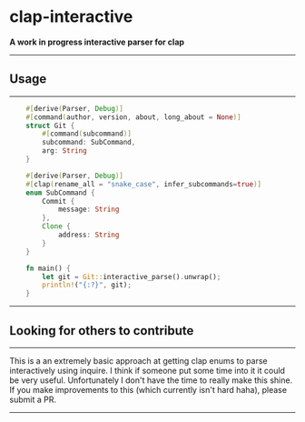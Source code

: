 # clap-interactive

**A work in progress interactive parser for clap**

---

## Usage

---

```rust
    #[derive(Parser, Debug)]
    #[command(author, version, about, long_about = None)]
    struct Git {
        #[command(subcommand)]
        subcommand: SubCommand,
        arg: String
    }

    #[derive(Parser, Debug)]
    #[clap(rename_all = "snake_case", infer_subcommands=true)]
    enum SubCommand {
        Commit {
            message: String
        },
        Clone {
            address: String
        }
    }

    fn main() {
        let git = Git::interactive_parse().unwrap();
        println!("{:?}", git);   
    }
```
---

## Looking for others to contribute

---

This is a an extremely basic approach at getting clap enums to parse interactively using inquire. I think if someone put some time into it it could be very useful. Unfortunately I don't have the time to really make this shine. If you make improvements to this (which currently isn't hard haha), please submit a PR.

---
